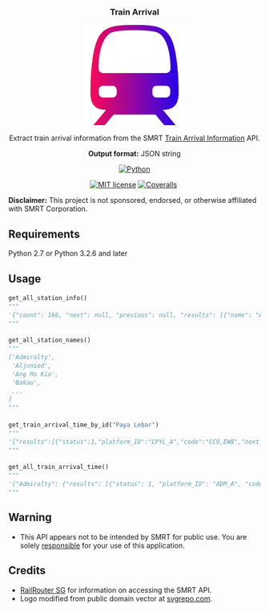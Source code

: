 <div align="center">

  <h3 align="center">Train Arrival</h3>
  <img src="images/train.svg" alt="Train" width="200" height="200">

  <p align="center">
    Extract train arrival information from the SMRT <a href="https://trainarrivalweb.smrt.com.sg">Train Arrival Information</a> API.
  </p>

  <p align="center">
    <strong>Output format:</strong> JSON string
  </p>

  <p align="center">
  <a href="https://python.org"><img src="https://img.shields.io/badge/Python-FFD43B?style=for-the-badge&logo=python&logoColor=blue" alt="Python"/></a>
  </p>

  <p align="center">
  <a href="LICENSE"><img src="https://img.shields.io/badge/LICENSE-MIT-GREEN?style=for-the-badge" alt="MIT license"/></a>
  <a href="https://coveralls.io/github/elliotwutingfeng/train_arrival?branch=main"><img src="https://img.shields.io/coverallsCoverage/github/elliotwutingfeng/train_arrival?logo=coveralls&style=for-the-badge" alt="Coveralls"/></a>
  <img src='https://coveralls.io/repos/github/elliotwutingfeng/train_arrival/badge.svg?branch=main' alt='' width="0" height="0" />
  </p>

</div>

**Disclaimer:** This project is not sponsored, endorsed, or otherwise affiliated with SMRT Corporation.

## Requirements

Python 2.7 or Python 3.2.6 and later

## Usage

```python
get_all_station_info()
"""
'{"count": 166, "next": null, "previous": null, "results": [{"name": "Admiralty", "code": "NS10", ...'
"""

get_all_station_names()
"""
['Admiralty',
 'Aljunied',
 'Ang Mo Kio',
 'Bakau',
 ...
]
"""

get_train_arrival_time_by_id("Paya Lebar")
"""
'{"results":[{"status":1,"platform_ID":"CPYL_A","code":"CC9,EW8","next_train_arr":"7","mrt":"Paya Lebar", ...'
"""

get_all_train_arrival_time()
"""
'{"Admiralty": {"results": [{"status": 1, "platform_ID": "ADM_A", "code": "NS10", "next_train_arr": "6", ...'
"""
```

## Warning

- This API appears not to be intended by SMRT for public use. You are solely [responsible](LICENSE) for your use of this application.

## Credits

- [RailRouter SG](https://github.com/cheeaun/railrouter-sg) for information on accessing the SMRT API.
- Logo modified from public domain vector at [svgrepo.com](https://www.svgrepo.com/svg/63666/singapore-metro-logo).
